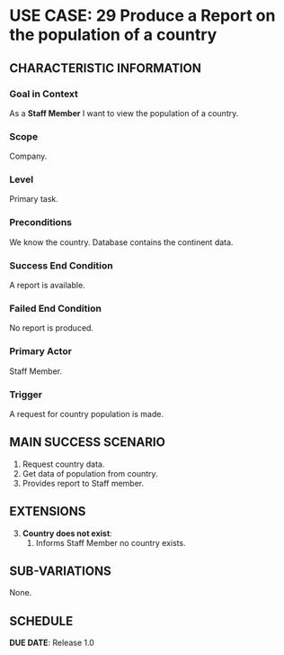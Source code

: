 # USE CASE: 29 Produce a Report on the population of a country

## CHARACTERISTIC INFORMATION

### Goal in Context
As a **Staff Member** I want to view the population of a country.


### Scope

Company.

### Level

Primary task.

### Preconditions

We know the country.  Database contains the continent data.

### Success End Condition

A report is available.

### Failed End Condition

No report is produced.

### Primary Actor

Staff Member.

### Trigger

A request for country population is made.

## MAIN SUCCESS SCENARIO

1. Request country data.
2. Get data of population from country.
3. Provides report to Staff member.

## EXTENSIONS

3. **Country does not exist**:
    1. Informs Staff Member no country exists.

## SUB-VARIATIONS

None.

## SCHEDULE

**DUE DATE**: Release 1.0